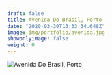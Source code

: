```yaml
---
draft: false
title: Avenida Do Brasil, Porto
date: "2020-03-30T13:33:34.648Z"
image: img/portfolio/avenida.jpg
showonlyimage: false
weight: 0
---
```



![Avenida Do Brasil, Porto](/img/portfolio/avenida.jpg)